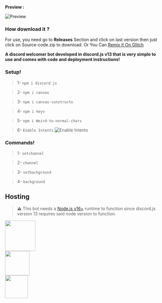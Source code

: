 
**Preview :**

![Preview](https://cdn.discordapp.com/attachments/995613566965133322/1014238619357155348/unknown.png)

### How download it ?
For use, you need go to __Releases__ Section and click on last version
then just click on Source-code.zip to download. Or You Can [Remix It On Glitch](https://glitch.com/edit/#!/import/github/pooriyaYT1374/discord-welcomer-bot)


**A discord welcomer bot developed in discord.js v13 that is very simple to use and comes with code and deployment instructions!**


### **Setup!**
> 1- `npm i discord.js`

> 2- `npm i canvas`

> 3- `npm i canvas-constructo`

> 4- `npm i keyv`

> 5- `npm i Weird-to-normal-chars`

> 6- `Enable Intents`
![Enable Intents](https://cdn.discordapp.com/attachments/995613566965133322/1014397183375720508/unknown.png) 

### **Commands!**
> 1- `setchannel`

> 2- `channel`

> 3- `setbackground`

> 4- `background`


## Hosting
> ⚠  This bot needs a [Node.js v16+](https://nodejs.org/en/blog/release/v16.0.0/)  runtime to function since discord.js version 13 requires said node version to function.





<a href="https://idpay.ir/cod-pooriya-yt"><img src="https://cdn.discordapp.com/attachments/995613566965133322/1013452720180559923/hand-holding-dollar-solid.png" style="width:100px"></a><br> 
<a href="https://wild-life-bot.ml"><img src="https://cdn.discordapp.com/attachments/995613566965133322/1013453992984059954/unknown.png" style="width:80px"></a><br>
<a href="https://instagram.com/cod_pooria.yt"><img src="https://cdn.discordapp.com/attachments/995613566965133322/1013457342987247676/instagram-brands.png" style="width:75px"> </a>
